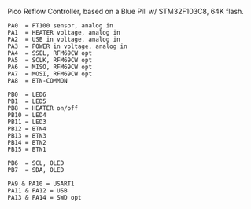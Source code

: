 Pico Reflow Controller, based on a Blue Pill w/ STM32F103C8, 64K flash.

    PA0  = PT100 sensor, analog in
    PA1  = HEATER voltage, analog in
    PA2  = USB in voltage, analog in
    PA3  = POWER in voltage, analog in
    PA4  = SSEL, RFM69CW opt
    PA5  = SCLK, RFM69CW opt
    PA6  = MISO, RFM69CW opt
    PA7  = MOSI, RFM69CW opt
    PA8  = BTN-COMMON

    PB0  = LED6
    PB1  = LED5
    PB8  = HEATER on/off
    PB10 = LED4
    PB11 = LED3
    PB12 = BTN4
    PB13 = BTN3
    PB14 = BTN2
    PB15 = BTN1

    PB6  = SCL, OLED
    PB7  = SDA, OLED

    PA9 & PA10 = USART1
    PA11 & PA12 = USB
    PA13 & PA14 = SWD opt
